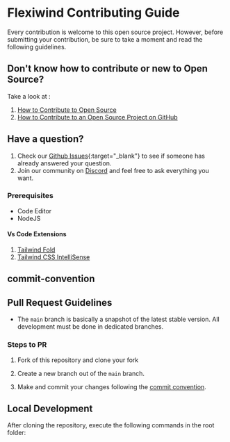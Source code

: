 # Flexiwind Contributing Guide
Every contribution is welcome to this open source project. However, before submitting your contribution, be sure to take a moment and read the following guidelines.



## Don't know how to contribute or new to Open Source?

Take a look at :
1. [How to Contribute to Open Source](https://opensource.guide/how-to-contribute/)
2. [How to Contribute to an Open Source Project on GitHub](https://egghead.io/courses/how-to-contribute-to-an-open-source-project-on-github)

## Have a question?

1. Check our [Github Issues](){:target="_blank"} to see if someone has already answered your question.
2. Join our community on [Discord]() and feel free to ask everything you want.


### Prerequisites

- Code Editor
- NodeJS

#### Vs Code Extensions

1. [Tailwind Fold](https://marketplace.visualstudio.com/items?itemName=stivo.tailwind-fold)
2. [Tailwind CSS IntelliSense](https://marketplace.visualstudio.com/items?itemName=bradlc.vscode-tailwindcss)


## commit-convention



## Pull Request Guidelines

- The `main` branch is basically a snapshot of the latest stable version. All development must be done in dedicated branches.


### Steps to PR

1. Fork of this repository and clone your fork

2. Create a new branch out of the `main` branch.

3. Make and commit your changes following the
   [commit convention](CONTRIBUTING.MD#commit-convention).
   
## Local Development

After cloning the repository, execute the following commands in the root folder:
